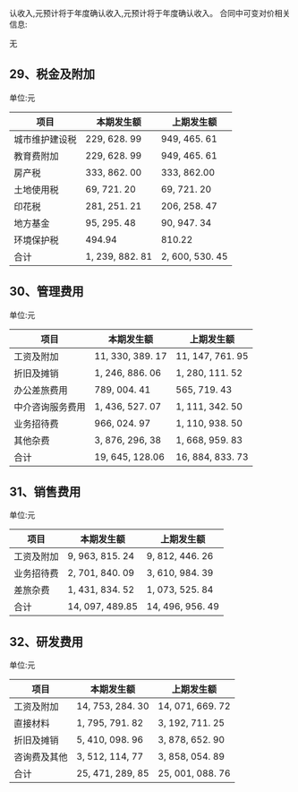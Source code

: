 认收入,元预计将于年度确认收入,元预计将于年度确认收入。 合同中可变对价相关信息:

无

## 29、税金及附加

单位:元

| 项目      | 本期发生额           | 上期发生额           |
|---------|-----------------|-----------------|
| 城市维护建设税 | 229, 628. 99    | 949, 465. 61    |
| 教育费附加   | 229, 628. 99    | 949, 465. 61    |
| 房产税     | 333, 862. 00    | 333, 862.00     |
| 土地使用税   | 69, 721. 20     | 69, 721. 20     |
| 印花税     | 281, 251. 21    | 206, 258. 47    |
| 地方基金    | 95, 295. 48     | 90, 947. 34     |
| 环境保护税   | 494.94          | 810.22          |
| 合计      | 1, 239, 882. 81 | 2, 600, 530. 45 |

## 30、管理费用

单位:元

| 项目       | 本期发生额            | 上期发生额            |
|----------|------------------|------------------|
| 工资及附加    | 11, 330, 389. 17 | 11, 147, 761. 95 |
| 折旧及摊销    | 1, 246, 886. 06  | 1, 280, 111. 52  |
| 办公差旅费用   | 789, 004. 41     | 565, 719. 43     |
| 中介咨询服务费用 | 1, 436, 527. 07  | 1, 111, 342. 50  |
| 业务招待费    | 966, 024. 97     | 1, 110, 938. 50  |
| 其他杂费     | 3, 876, 296, 38  | 1, 668, 959. 83  |
| 合计       | 19, 645, 128.06  | 16, 884, 833. 73 |

## 31、销售费用

单位:元

| 项目    | 本期发生额           | 上期发生额            |
|-------|-----------------|------------------|
| 工资及附加 | 9, 963, 815. 24 | 9, 812, 446. 26  |
| 业务招待费 | 2, 701, 840. 09 | 3, 610, 984. 39  |
| 差旅杂费  | 1, 431, 834. 52 | 1, 073, 525. 84  |
| 合计    | 14, 097, 489.85 | 14, 496, 956. 49 |

## 32、研发费用

单位:元

| 项目     | 本期发生额            | 上期发生额            |
|--------|------------------|------------------|
| 工资及附加  | 14, 753, 284. 30 | 14, 071, 669. 72 |
| 直接材料   | 1, 795, 791. 82  | 3, 192, 711. 25  |
| 折旧及摊销  | 5, 410, 098. 96  | 3, 878, 652. 90  |
| 咨询费及其他 | 3, 512, 114, 77  | 3, 858, 054. 89  |
| 合计     | 25, 471, 289, 85 | 25, 001, 088. 76 |